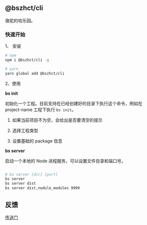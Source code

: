 ## @bszhct/cli

骆驼的哈乐园。


### 快速开始

1、 安装

```bash
# npm
npm i @bszhct/cli -g

# yarn 
yarn global add @bszhct/cli
```


2、使用

**bs init**

初始化一个工程。目前支持在已经创建好的目录下执行这个命令，例如在 project-name 工程下执行 `bs init`。

1. 如果当前项目不为空，会给出是否要清空的提示

2. 选择工程类型

3. 设置基础的 package 信息

**bs server**

启动一个本地的 Node 进程服务，可以设置文件目录和端口号。

```bash

# bs server [dir] [port]
bs server 
bs server dist
bs server dist,nodule_modules 9999

```


## 反馈
[传送门](https://github.com/bszhct/cli/issues)

